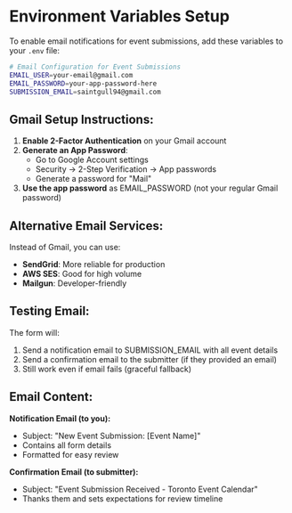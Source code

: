 # Environment Variables Setup

To enable email notifications for event submissions, add these variables to your `.env` file:

```bash
# Email Configuration for Event Submissions
EMAIL_USER=your-email@gmail.com
EMAIL_PASSWORD=your-app-password-here
SUBMISSION_EMAIL=saintgull94@gmail.com
```

## Gmail Setup Instructions:

1. **Enable 2-Factor Authentication** on your Gmail account
2. **Generate an App Password**:
   - Go to Google Account settings
   - Security → 2-Step Verification → App passwords
   - Generate a password for "Mail"
3. **Use the app password** as EMAIL_PASSWORD (not your regular Gmail password)

## Alternative Email Services:

Instead of Gmail, you can use:
- **SendGrid**: More reliable for production
- **AWS SES**: Good for high volume
- **Mailgun**: Developer-friendly

## Testing Email:

The form will:
1. Send a notification email to SUBMISSION_EMAIL with all event details
2. Send a confirmation email to the submitter (if they provided an email)
3. Still work even if email fails (graceful fallback)

## Email Content:

**Notification Email (to you):**
- Subject: "New Event Submission: [Event Name]"
- Contains all form details
- Formatted for easy review

**Confirmation Email (to submitter):**
- Subject: "Event Submission Received - Toronto Event Calendar"  
- Thanks them and sets expectations for review timeline